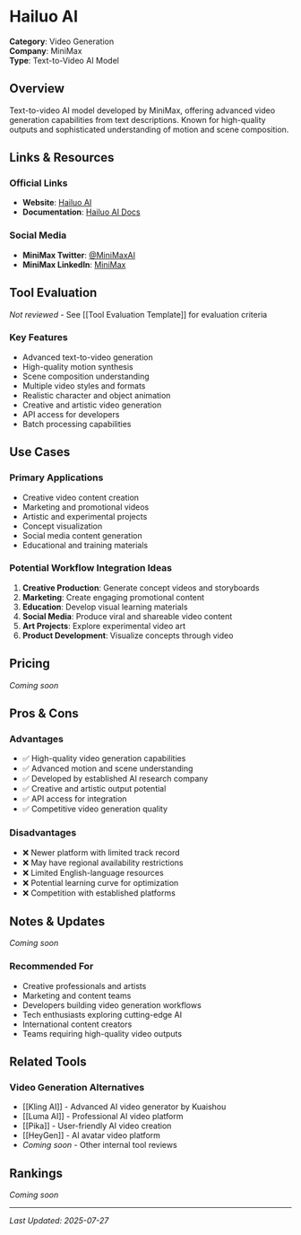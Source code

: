 # Hailuo AI

**Category**: Video Generation  
**Company**: MiniMax  
**Type**: Text-to-Video AI Model  

## Overview

Text-to-video AI model developed by MiniMax, offering advanced video generation capabilities from text descriptions. Known for high-quality outputs and sophisticated understanding of motion and scene composition.

## Links & Resources

### Official Links
- **Website**: [Hailuo AI](https://hailuoai.com/)
- **Documentation**: [Hailuo AI Docs](https://docs.hailuoai.com/)

### Social Media
- **MiniMax Twitter**: [@MiniMaxAI](https://twitter.com/MiniMaxAI)
- **MiniMax LinkedIn**: [MiniMax](https://www.linkedin.com/company/minimax-ai/)

## Tool Evaluation

*Not reviewed* - See [[Tool Evaluation Template]] for evaluation criteria

### Key Features
- Advanced text-to-video generation
- High-quality motion synthesis
- Scene composition understanding
- Multiple video styles and formats
- Realistic character and object animation
- Creative and artistic video generation
- API access for developers
- Batch processing capabilities

## Use Cases

### Primary Applications
- Creative video content creation
- Marketing and promotional videos
- Artistic and experimental projects
- Concept visualization
- Social media content generation
- Educational and training materials

### Potential Workflow Integration Ideas
1. **Creative Production**: Generate concept videos and storyboards
2. **Marketing**: Create engaging promotional content
3. **Education**: Develop visual learning materials
4. **Social Media**: Produce viral and shareable video content
5. **Art Projects**: Explore experimental video art
6. **Product Development**: Visualize concepts through video

## Pricing

*Coming soon*

## Pros & Cons

### Advantages
- ✅ High-quality video generation capabilities
- ✅ Advanced motion and scene understanding
- ✅ Developed by established AI research company
- ✅ Creative and artistic output potential
- ✅ API access for integration
- ✅ Competitive video generation quality

### Disadvantages
- ❌ Newer platform with limited track record
- ❌ May have regional availability restrictions
- ❌ Limited English-language resources
- ❌ Potential learning curve for optimization
- ❌ Competition with established platforms

## Notes & Updates

*Coming soon*

### Recommended For
- Creative professionals and artists
- Marketing and content teams
- Developers building video generation workflows
- Tech enthusiasts exploring cutting-edge AI
- International content creators
- Teams requiring high-quality video outputs

## Related Tools

### Video Generation Alternatives
- [[Kling AI]] - Advanced AI video generator by Kuaishou
- [[Luma AI]] - Professional AI video platform
- [[Pika]] - User-friendly AI video creation
- [[HeyGen]] - AI avatar video platform
- *Coming soon* - Other internal tool reviews

## Rankings

*Coming soon*

---

*Last Updated: 2025-07-27*